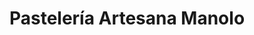 ---
title: "Pastelería Artesana Manolo"
url: /tres-cantos/pasteleria-artesana-manolo/
shop: pastelería
---